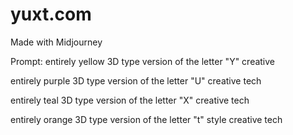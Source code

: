 # yuxt.com
Made with Midjourney

Prompt: 
entirely yellow 3D type version of the letter "Y" creative

entirely purple 3D type version of the letter "U" creative tech

entirely teal 3D type version of the letter "X" creative tech

entirely orange 3D type version of the letter "t" style creative tech
